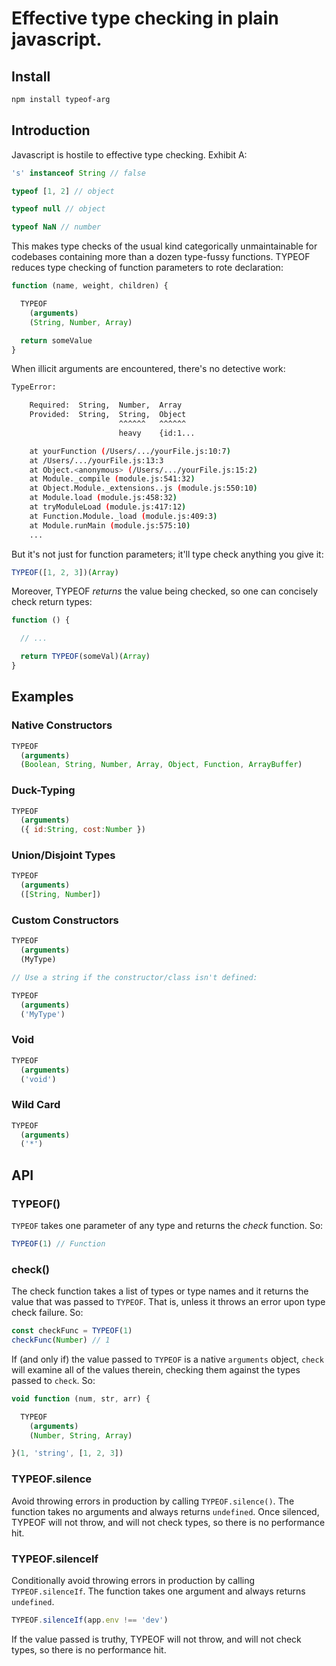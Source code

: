 # Effective type checking in plain javascript.

## Install

```sh
npm install typeof-arg
```

## Introduction

Javascript is hostile to effective type checking. Exhibit A:

```js
's' instanceof String // false
```

```js
typeof [1, 2] // object
```

```js
typeof null // object
```

```js
typeof NaN // number
```

This makes type checks of the usual kind categorically unmaintainable for codebases containing more than a dozen type-fussy functions. TYPEOF reduces type checking of function parameters to rote declaration:

```js
function (name, weight, children) {

  TYPEOF
    (arguments)
    (String, Number, Array)

  return someValue
}
```

When illicit arguments are encountered, there's no detective work:

```sh
TypeError:

    Required:  String,  Number,  Array
    Provided:  String,  String,  Object
                        ^^^^^^   ^^^^^^
                        heavy    {id:1...

    at yourFunction (/Users/.../yourFile.js:10:7)
    at /Users/.../yourFile.js:13:3
    at Object.<anonymous> (/Users/.../yourFile.js:15:2)
    at Module._compile (module.js:541:32)
    at Object.Module._extensions..js (module.js:550:10)
    at Module.load (module.js:458:32)
    at tryModuleLoad (module.js:417:12)
    at Function.Module._load (module.js:409:3)
    at Module.runMain (module.js:575:10)
    ...
```

But it's not just for function parameters; it'll type check anything you give it:

```js
TYPEOF([1, 2, 3])(Array)
```

Moreover, TYPEOF *returns* the value being checked, so one can concisely check return types:

```js
function () {

  // ...

  return TYPEOF(someVal)(Array)
}
```

## Examples
### Native Constructors
```js
TYPEOF
  (arguments)
  (Boolean, String, Number, Array, Object, Function, ArrayBuffer)
```

### Duck-Typing
```js
TYPEOF
  (arguments)
  ({ id:String, cost:Number })
```

### Union/Disjoint Types
```js
TYPEOF
  (arguments)
  ([String, Number])
```

### Custom Constructors
```js
TYPEOF
  (arguments)
  (MyType)

// Use a string if the constructor/class isn't defined:

TYPEOF
  (arguments)
  ('MyType')
```

### Void
```js
TYPEOF
  (arguments)
  ('void')
```

### Wild Card
```js
TYPEOF
  (arguments)
  ('*')
```

## API
### TYPEOF()
```TYPEOF``` takes one parameter of any type and returns the *check* function. So:

```js
TYPEOF(1) // Function
```

### check()
The check function takes a list of types or type names and it returns the value that was passed to `TYPEOF`. That is, unless it throws an error upon type check failure. So:

```js
const checkFunc = TYPEOF(1)
checkFunc(Number) // 1
```

If (and only if) the value passed to `TYPEOF` is a native `arguments` object, `check` will examine all of the values therein, checking them against the types passed to `check`. So:

```js
void function (num, str, arr) {

  TYPEOF
    (arguments)
    (Number, String, Array)

}(1, 'string', [1, 2, 3])
```

### TYPEOF.silence
Avoid throwing errors in production by calling `TYPEOF.silence()`. The function takes no arguments and always returns `undefined`. Once silenced, TYPEOF will not throw, and will not check types, so there is no performance hit.

### TYPEOF.silenceIf
Conditionally avoid throwing errors in production by calling `TYPEOF.silenceIf`. The function takes one argument and always returns `undefined`.

```js
TYPEOF.silenceIf(app.env !== 'dev')
```

If the value passed is truthy, TYPEOF will not throw, and will not check types, so there is no performance hit.
